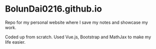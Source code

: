 # BolunDai0216.github.io

Repo for my personal website where I save my notes and showcase my work.

Coded up from scratch. Used Vue.js, Bootstrap and MathJax to make my life easier.